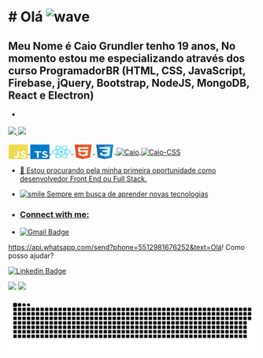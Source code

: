 # # Olá  ![wave](https://github.githubassets.com/images/icons/emoji/unicode/1f44b.png)
## Meu Nome é Caio Grundler tenho 19 anos, No momento estou me especializando através dos curso ProgramadorBR (HTML, CSS, JavaScript, Firebase, jQuery, Bootstrap, NodeJS, MongoDB, React e Electron) 


-  <div>
  <a href="https://github.com/caiogrundler716">
  <img height="180em" src="https://github-readme-stats.vercel.app/api?username=caiogrundler716&show_icons=true&theme=dracula&include_all_commits=true&count_private=true"/>
  <img height="180em" src="https://github-readme-stats.vercel.app/api/top-langs/?username=caiogrundler716&layout=compact&langs_count=7&theme=dracula"/>
</div>
  
  <div style="display: inline_block"><br>
 <img align="center" alt="-Js" height="30" width="40" src="https://raw.githubusercontent.com/devicons/devicon/master/icons/javascript/javascript-plain.svg">
  <img align="center" alt="-Ts" height="30" width="40"  src="https://raw.githubusercontent.com/devicons/devicon/master/icons/typescript/typescript-plain.svg">
  <img align="center" alt="Caio" height="30" width="40" src="https://raw.githubusercontent.com/devicons/devicon/master/icons/react/react-original.svg">
  <img align="center" alt="Caio" height="30" width="40" src="https://raw.githubusercontent.com/devicons/devicon/master/icons/html5/html5-original.svg">
  <img align="center" alt="Caio" height="30" width="40"
    src="https://raw.githubusercontent.com/devicons/devicon/master/icons/css3/css3-original.svg">
    <img align="center" alt="Caio" height="30" width="40"
    src="https://cdn.jsdelivr.net/gh/devicons/devicon/icons/nodejs/nodejs-original.svg">
    <img align="center" alt="Caio-CSS" height="30" width="40"
    src = "https://cdn.jsdelivr.net/gh/devicons/devicon/icons/redux/redux-original.svg">
      </div>
  
   </div>

- 💼 Estou procurando pela minha primeira oportunidade como desenvolvedor Front End ou Full Stack.
-   ![smile](https://github.githubassets.com/images/icons/emoji/unicode/1f604.png)  Sempre em busca de aprender novas tecnologias
- ### Connect with me:

-  ![Gmail Badge](https://img.shields.io/badge/-caiob.grundler056@gmail.com-6633cc?style=flat-square&logo=Gmail&logoColor=white&link=mailto:caiob.grundler056@gmail.com)
 
https://api.whatsapp.com/send?phone=5512981676252&text=Olá!  Como posso ajudar?
 
[![Linkedin Badge](https://img.shields.io/badge/-Caio%20Grundler-6633cc?style=flat-square&logo=Linkedin&logoColor=white&link=https://www.linkedin.com/in/caio-grundler-02431b1b8/)](https://www.linkedin.com/in/caio-grundler-02431b1b8/) 
   <div>
     <a href="https://www.linkedin.com/in/caio-grundler-02431b1b8/" target="_blank"><img src="https://img.shields.io/badge/-LinkedIn-%230077B5?style=for-the-badge&logo=linkedin&logoColor=white" target="_blank"></a> 
     <a href="https://discord.com/channels/@me/844548526918205450" target="_blank"><img src="https://img.shields.io/badge/Discord-7289DA?style=for-the-badge&logo=discord&logoColor=white" target="_blank"></a>
  
   

  
![Snake animation](https://github.com/caiogrundler716/caiogrundler716/blob/output/github-contribution-grid-snake.svg)
